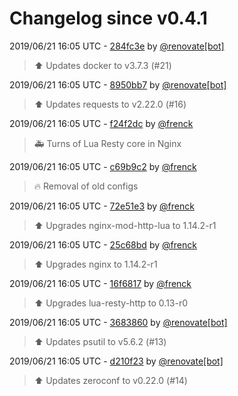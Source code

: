 # Changelog since v0.4.1

2019/06/21 16:05 UTC - [284fc3e](https://github.com/hassio-addons/addon-glances/commit/284fc3e45c8812960d5cddd6d8b9ff0b10068638) by [@renovate[bot]](https://github.com/apps/renovate)
> :arrow_up: Updates docker to v3.7.3 (#21) 

2019/06/21 16:05 UTC - [8950bb7](https://github.com/hassio-addons/addon-glances/commit/8950bb7bed5a679c7a358c19f0b3eaad25d5e9b3) by [@renovate[bot]](https://github.com/apps/renovate)
> :arrow_up: Updates requests to v2.22.0 (#16) 

2019/06/21 16:05 UTC - [f24f2dc](https://github.com/hassio-addons/addon-glances/commit/f24f2dc062c2e56faf1593341363d0a94388c9c1) by [@frenck](https://github.com/frenck)
> :ambulance: Turns of Lua Resty core in Nginx 

2019/06/21 16:05 UTC - [c69b9c2](https://github.com/hassio-addons/addon-glances/commit/c69b9c20065a90c1439b0644aca8638252fe8790) by [@frenck](https://github.com/frenck)
> :fire: Removal of old configs 

2019/06/21 16:05 UTC - [72e51e3](https://github.com/hassio-addons/addon-glances/commit/72e51e3cb99323b49a5250f3d32a363883db998b) by [@frenck](https://github.com/frenck)
> :arrow_up: Upgrades nginx-mod-http-lua to 1.14.2-r1 

2019/06/21 16:05 UTC - [25c68bd](https://github.com/hassio-addons/addon-glances/commit/25c68bdd663859504b2dd405abe8a84ae2c18f1e) by [@frenck](https://github.com/frenck)
> :arrow_up: Upgrades nginx to 1.14.2-r1 

2019/06/21 16:05 UTC - [16f6817](https://github.com/hassio-addons/addon-glances/commit/16f6817079ca82a82198754b8791891649b294ad) by [@frenck](https://github.com/frenck)
> :arrow_up: Upgrades lua-resty-http to 0.13-r0 

2019/06/21 16:05 UTC - [3683860](https://github.com/hassio-addons/addon-glances/commit/3683860853bf455eec2cb0c197e83f2fa8cd5de0) by [@renovate[bot]](https://github.com/apps/renovate)
> :arrow_up: Updates psutil to v5.6.2 (#13) 

2019/06/21 16:05 UTC - [d210f23](https://github.com/hassio-addons/addon-glances/commit/d210f23dd0170d6e92c12d3e81faf0e5f110d584) by [@renovate[bot]](https://github.com/apps/renovate)
> :arrow_up: Updates zeroconf to v0.22.0 (#14) 

